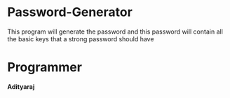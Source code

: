 # Password-Generator
This program will generate the password and this password will contain all the basic keys that a strong password should have

# Programmer
**Adityaraj**
